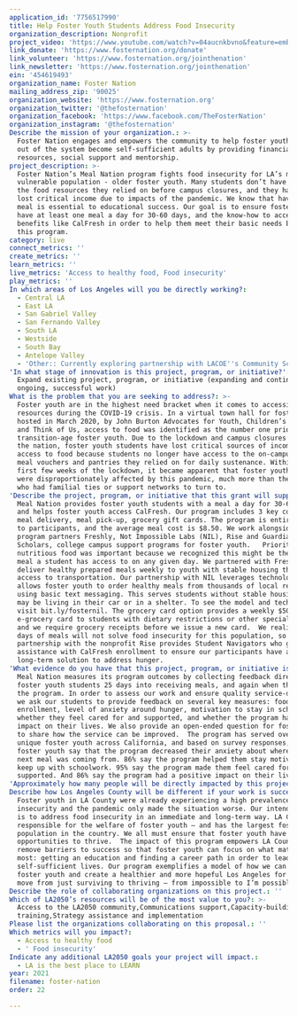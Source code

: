```yaml
---
application_id: '7756517990'
title: Help Foster Youth Students Address Food Insecurity
organization_description: Nonprofit
project_video: 'https://www.youtube.com/watch?v=04aucnkbvno&feature=emb_imp_woyt'
link_donate: 'https://www.fosternation.org/donate'
link_volunteer: 'https://www.fosternation.org/jointhenation'
link_newsletter: 'https://www.fosternation.org/jointhenation'
ein: '454619493'
organization_name: Foster Nation
mailing_address_zip: '90025'
organization_website: 'https://www.fosternation.org'
organization_twitter: '@thefosternation'
organization_facebook: 'https://www.facebook.com/TheFosterNation'
organization_instagram: '@thefosternation'
Describe the mission of your organization.: >-
  Foster Nation engages and empowers the community to help foster youth aging
  out of the system become self-sufficient adults by providing financial
  resources, social support and mentorship.
project_description: >-
  Foster Nation’s Meal Nation program fights food insecurity for LA’s most
  vulnerable population - older foster youth. Many students don’t have access to
  the food resources they relied on before campus closures, and they have also
  lost critical income due to impacts of the pandemic. We know that having a
  meal is essential to educational success. Our goal is to ensure foster youth
  have at least one meal a day for 30-60 days, and the know-how to access public
  benefits like CalFresh in order to help them meet their basic needs beyond
  this program.
category: live
connect_metrics: ''
create_metrics: ''
learn_metrics: ''
live_metrics: 'Access to healthy food, Food insecurity'
play_metrics: ''
In which areas of Los Angeles will you be directly working?:
  - Central LA
  - East LA
  - San Gabriel Valley
  - San Fernando Valley
  - South LA
  - Westside
  - South Bay
  - Antelope Valley
  - 'Other:: Currently exploring partnership with LACOE''s Community Schools (15)'
'In what stage of innovation is this project, program, or initiative?': >-
  Expand existing project, program, or initiative (expanding and continuing
  ongoing, successful work)
What is the problem that you are seeking to address?: >-
  Foster youth are in the highest need bracket when it comes to accessing
  resources during the COVID-19 crisis. In a virtual town hall for foster youth
  hosted in March 2020, by John Burton Advocates for Youth, Children’s Bureau
  and Think of Us, access to food was identified as the number one priority for
  transition-age foster youth. Due to the lockdown and campus closures across
  the nation, foster youth students have lost critical sources of income and
  access to food because students no longer have access to the on-campus jobs,
  meal vouchers and pantries they relied on for daily sustenance. Within the
  first few weeks of the lockdown, it became apparent that foster youth students
  were disproportionately affected by this pandemic, much more than their peers
  who had familial ties or support networks to turn to. 
'Describe the project, program, or initiative that this grant will support to address the problem identified.': >-
  Meal Nation provides foster youth students with a meal a day for 30-60 days
  and helps foster youth access CalFresh. Our program includes 3 key components:
  meal delivery, meal pick-up, grocery gift cards. The program is entirely free
  to participants, and the average meal cost is $8.50. We work alongside our
  program partners Freshly, Not Impossible Labs (NIL), Rise and Guardian
  Scholars, college campus support programs for foster youth.   Prioritizing
  nutritious food was important because we recognized this might be the only
  meal a student has access to on any given day. We partnered with Freshly to
  deliver healthy prepared meals weekly to youth with stable housing that lack
  access to transportation. Our partnership with NIL leverages technology that
  allows foster youth to order healthy meals from thousands of local restaurants
  using basic text messaging. This serves students without stable housing who
  may be living in their car or in a shelter. To see the model and technology,
  visit bit.ly/fosternil. The grocery card option provides a weekly $50
  e-grocery card to students with dietary restrictions or other special needs,
  and we require grocery receipts before we issue a new card.  We realize 30-60
  days of meals will not solve food insecurity for this population, so our
  partnership with the nonprofit Rise provides Student Navigators who give 1:1
  assistance with CalFresh enrollment to ensure our participants have a
  long-term solution to address hunger.
'What evidence do you have that this project, program, or initiative is or will be successful, and how will you define and measure success?': >-
  Meal Nation measures its program outcomes by collecting feedback directly from
  foster youth students 25 days into receiving meals, and again when they exit
  the program. In order to assess our work and ensure quality service-delivery,
  we ask our students to provide feedback on several key measures: food quality,
  enrollment, level of anxiety around hunger, motivation to stay in school,
  whether they feel cared for and supported, and whether the program had an
  impact on their lives. We also provide an open-ended question for foster youth
  to share how the service can be improved.  The program has served over 1,300
  unique foster youth across California, and based on survey responses, 89% of
  foster youth say that the program decreased their anxiety about where their
  next meal was coming from. 86% say the program helped them stay motivated to
  keep up with schoolwork. 95% say the program made them feel cared for and
  supported. And 86% say the program had a positive impact on their lives.
'Approximately how many people will be directly impacted by this project, program, or initiative?': '368'
Describe how Los Angeles County will be different if your work is successful.: >-
  Foster youth in LA County were already experiencing a high prevalence of food
  insecurity and the pandemic only made the situation worse. Our intended impact
  is to address food insecurity in an immediate and long-term way. LA County is
  responsible for the welfare of foster youth – and has the largest foster youth
  population in the country. We all must ensure that foster youth have equitable
  opportunities to thrive.  The impact of this program empowers LA County to
  remove barriers to success so that foster youth can focus on what matters
  most: getting an education and finding a career path in order to lead
  self-sufficient lives. Our program exemplifies a model of how we can support
  foster youth and create a healthier and more hopeful Los Angeles for people to
  move from just surviving to thriving – from impossible to I’m possible.
Describe the role of collaborating organizations on this project.: ''
Which of LA2050’s resources will be of the most value to you?: >-
  Access to the LA2050 community,Communications support,Capacity-building and
  training,Strategy assistance and implementation
Please list the organizations collaborating on this proposal.: ''
Which metrics will you impact?:
  - Access to healthy food
  - ' Food insecurity'
Indicate any additional LA2050 goals your project will impact.:
  - LA is the best place to LEARN
year: 2021
filename: foster-nation
order: 22

---
```

